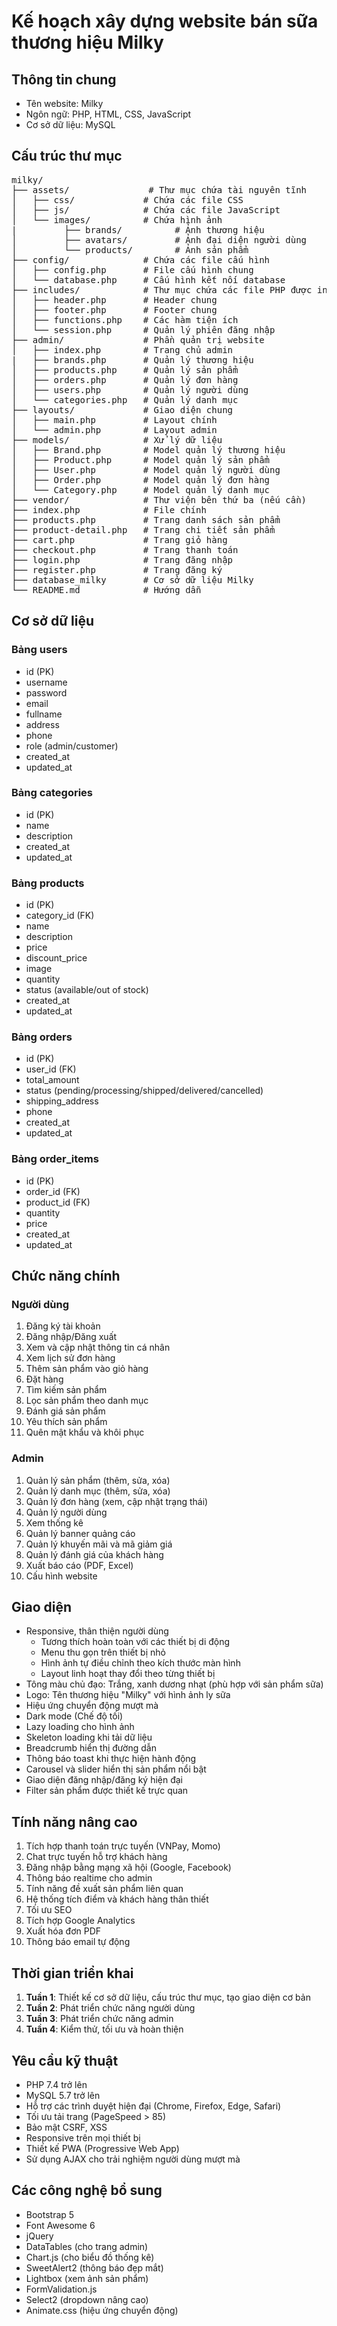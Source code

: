 # Kế hoạch xây dựng website bán sữa thương hiệu Milky

## Thông tin chung

- Tên website: Milky
- Ngôn ngữ: PHP, HTML, CSS, JavaScript
- Cơ sở dữ liệu: MySQL

## Cấu trúc thư mục

<pre>
milky/
├── assets/               # Thư mục chứa tài nguyên tĩnh
│   ├── css/             # Chứa các file CSS
│   ├── js/              # Chứa các file JavaScript
│   └── images/          # Chứa hình ảnh
|         ├── brands/          # Ảnh thương hiệu
│         ├── avatars/         # Ảnh đại diện người dùng       
│         └── products/        # Ảnh sản phẩm
├── config/              # Chứa các file cấu hình
│   ├── config.php       # File cấu hình chung
│   └── database.php     # Cấu hình kết nối database
├── includes/            # Thư mục chứa các file PHP được include
│   ├── header.php       # Header chung
│   ├── footer.php       # Footer chung
│   ├── functions.php    # Các hàm tiện ích
│   └── session.php      # Quản lý phiên đăng nhập
├── admin/               # Phần quản trị website
│   ├── index.php        # Trang chủ admin
|   ├── brands.php       # Quản lý thương hiệu
│   ├── products.php     # Quản lý sản phẩm
│   ├── orders.php       # Quản lý đơn hàng
│   ├── users.php        # Quản lý người dùng
│   └── categories.php   # Quản lý danh mục
├── layouts/             # Giao diện chung
│   ├── main.php         # Layout chính
│   └── admin.php        # Layout admin
├── models/              # Xử lý dữ liệu
│   ├── Brand.php        # Model quản lý thương hiệu
│   ├── Product.php      # Model quản lý sản phẩm
│   ├── User.php         # Model quản lý người dùng
│   ├── Order.php        # Model quản lý đơn hàng
│   └── Category.php     # Model quản lý danh mục
├── vendor/              # Thư viện bên thứ ba (nếu cần)
├── index.php            # File chính
├── products.php         # Trang danh sách sản phẩm
├── product-detail.php   # Trang chi tiết sản phẩm
├── cart.php             # Trang giỏ hàng
├── checkout.php         # Trang thanh toán
├── login.php            # Trang đăng nhập
├── register.php         # Trang đăng ký
├── database_milky       # Cơ sở dữ liệu Milky
└── README.md            # Hướng dẫn
</pre>

## Cơ sở dữ liệu

### Bảng users

- id (PK)
- username
- password
- email
- fullname
- address
- phone
- role (admin/customer)
- created_at
- updated_at

### Bảng categories

- id (PK)
- name
- description
- created_at
- updated_at

### Bảng products

- id (PK)
- category_id (FK)
- name
- description
- price
- discount_price
- image
- quantity
- status (available/out of stock)
- created_at
- updated_at

### Bảng orders

- id (PK)
- user_id (FK)
- total_amount
- status (pending/processing/shipped/delivered/cancelled)
- shipping_address
- phone
- created_at
- updated_at

### Bảng order_items

- id (PK)
- order_id (FK)
- product_id (FK)
- quantity
- price
- created_at
- updated_at

## Chức năng chính

### Người dùng

1. Đăng ký tài khoản
2. Đăng nhập/Đăng xuất
3. Xem và cập nhật thông tin cá nhân
4. Xem lịch sử đơn hàng
5. Thêm sản phẩm vào giỏ hàng
6. Đặt hàng
7. Tìm kiếm sản phẩm
8. Lọc sản phẩm theo danh mục
9. Đánh giá sản phẩm
10. Yêu thích sản phẩm
11. Quên mật khẩu và khôi phục

### Admin

1. Quản lý sản phẩm (thêm, sửa, xóa)
2. Quản lý danh mục (thêm, sửa, xóa)
3. Quản lý đơn hàng (xem, cập nhật trạng thái)
4. Quản lý người dùng
5. Xem thống kê
6. Quản lý banner quảng cáo
7. Quản lý khuyến mãi và mã giảm giá
8. Quản lý đánh giá của khách hàng
9. Xuất báo cáo (PDF, Excel)
10. Cấu hình website

## Giao diện

- Responsive, thân thiện người dùng
  - Tương thích hoàn toàn với các thiết bị di động
  - Menu thu gọn trên thiết bị nhỏ
  - Hình ảnh tự điều chỉnh theo kích thước màn hình
  - Layout linh hoạt thay đổi theo từng thiết bị
- Tông màu chủ đạo: Trắng, xanh dương nhạt (phù hợp với sản phẩm sữa)
- Logo: Tên thương hiệu "Milky" với hình ảnh ly sữa
- Hiệu ứng chuyển động mượt mà
- Dark mode (Chế độ tối)
- Lazy loading cho hình ảnh
- Skeleton loading khi tải dữ liệu
- Breadcrumb hiển thị đường dẫn
- Thông báo toast khi thực hiện hành động
- Carousel và slider hiển thị sản phẩm nổi bật
- Giao diện đăng nhập/đăng ký hiện đại
- Filter sản phẩm được thiết kế trực quan

## Tính năng nâng cao

1. Tích hợp thanh toán trực tuyến (VNPay, Momo)
2. Chat trực tuyến hỗ trợ khách hàng
3. Đăng nhập bằng mạng xã hội (Google, Facebook)
4. Thông báo realtime cho admin
5. Tính năng đề xuất sản phẩm liên quan
6. Hệ thống tích điểm và khách hàng thân thiết
7. Tối ưu SEO
8. Tích hợp Google Analytics
9. Xuất hóa đơn PDF
10. Thông báo email tự động

## Thời gian triển khai

1. **Tuần 1**: Thiết kế cơ sở dữ liệu, cấu trúc thư mục, tạo giao diện cơ bản
2. **Tuần 2**: Phát triển chức năng người dùng
3. **Tuần 3**: Phát triển chức năng admin
4. **Tuần 4**: Kiểm thử, tối ưu và hoàn thiện

## Yêu cầu kỹ thuật

- PHP 7.4 trở lên
- MySQL 5.7 trở lên
- Hỗ trợ các trình duyệt hiện đại (Chrome, Firefox, Edge, Safari)
- Tối ưu tải trang (PageSpeed > 85)
- Bảo mật CSRF, XSS
- Responsive trên mọi thiết bị
- Thiết kế PWA (Progressive Web App)
- Sử dụng AJAX cho trải nghiệm người dùng mượt mà

## Các công nghệ bổ sung

- Bootstrap 5
- Font Awesome 6
- jQuery
- DataTables (cho trang admin)
- Chart.js (cho biểu đồ thống kê)
- SweetAlert2 (thông báo đẹp mắt)
- Lightbox (xem ảnh sản phẩm)
- FormValidation.js
- Select2 (dropdown nâng cao)
- Animate.css (hiệu ứng chuyển động)
